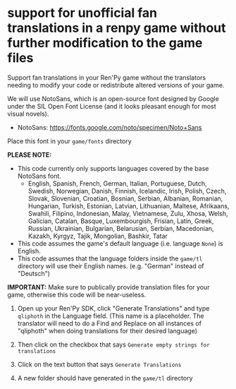 # support for unofficial fan translations in a renpy game without further modification to the game files
Support fan translations in your Ren'Py game without the translators needing to modify your code or redistribute altered versions of your game.

We will use NotoSans, which is an open-source font designed by Google under the SIL Open Font License (and it looks pleasant enough for most visual novels).

* NotoSans: https://fonts.google.com/noto/specimen/Noto+Sans

Place this font in your `game/fonts` directory

**PLEASE NOTE:**
* This code currently only supports languages covered by the base NotoSans font.
  * English, Spanish, French, German, Italian, Portuguese, Dutch, Swedish, Norwegian, Danish, Finnish, Icelandic, Irish, Polish, Czech, Slovak, Slovenian, Croatian, Bosnian, Serbian, Albanian, Romanian, Hungarian, Turkish, Estonian, Latvian, Lithuanian, Maltese, Afrikaans, Swahili, Filipino, Indonesian, Malay, Vietnamese, Zulu, Xhosa, Welsh, Galician, Catalan, Basque, Luxembourgish, Frisian, Latin, Greek, Russian, Ukrainian, Bulgarian, Belarusian, Serbian, Macedonian, Kazakh, Kyrgyz, Tajik, Mongolian, Bashkir, Tatar 
* This code assumes the game's default language (i.e. language `None`) is English.
* This code assumes that the language folders inside the `game/tl` directory will use their English names. (e.g. "German" instead of "Deutsch")


**IMPORTANT:** Make sure to publically provide translation files for your game, otherwise this code will be near-useless. 

1. Open up your Ren'Py SDK, click "Generate Translations" and type `qliphoth` in the Language field. (This name is a placeholder. The translator will need to do a Find and Replace on all instances of "qliphoth" when doing translations for their desired language)

2. Then click on the checkbox that says `Generate empty strings for translations` 

3. Click on the text button that says `Generate Translations`

4. A new folder should have generated in the `game/tl` directory

